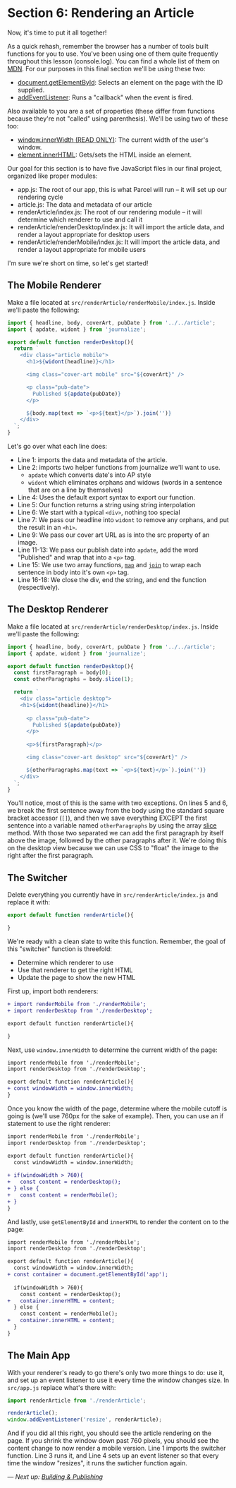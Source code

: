 # Section 6: Rendering an Article
Now, it's time to put it all together!

As a quick rehash, remember the browser has a number of tools built functions for you to use. You've been using one of them quite frequently throughout this lesson (console.log). You can find a whole list of them on [MDN](https://developer.mozilla.org/en-US/docs/Web/API). For our purposes in this final section we'll be using these two:
  - [document.getElementById](https://developer.mozilla.org/en-US/docs/Web/API/Document/getElementById): Selects an element on the page with the ID supplied.
  - [addEventListener](https://developer.mozilla.org/en-US/docs/Web/API/EventTarget/addEventListener): Runs a "callback" when the event is fired.

Also available to you are a set of properties (these differ from functions because they're not "called" using parenthesis). We'll be using two of these too:
  - [window.innerWidth (READ ONLY)](https://developer.mozilla.org/en-US/docs/Web/API/Window/innerWidth): The current width of the user's window.
  - [element.innerHTML](https://developer.mozilla.org/en-US/docs/Web/API/Window/innerWidth): Gets/sets the HTML inside an element.


Our goal for this section is to have five JavaScript files in our final project, organized like proper modules:
- app.js: The root of our app, this is what Parcel will run – it will set up our rendering cycle
- article.js: The data and metadata of our article
- renderArticle/index.js: The root of our rendering module – it will determine which renderer to use and call it
- renderArticle/renderDesktop/index.js: It will import the article data, and render a layout appropriate for desktop users
- renderArticle/renderMobile/index.js: It will import the article data, and render a layout appropriate for mobile users

I'm sure we're short on time, so let's get started!

## The Mobile Renderer
Make a file located at `src/renderArticle/renderMobile/index.js`. Inside we'll paste the following:
```javascript
import { headline, body, coverArt, pubDate } from '../../article';
import { apdate, widont } from 'journalize';

export default function renderDesktop(){
  return `
    <div class="article mobile">
      <h1>${widont(headline)}</h1>

      <img class="cover-art mobile" src="${coverArt}" />

      <p class="pub-date">
        Published ${apdate(pubDate)}
      </p>

      ${body.map(text => `<p>${text}</p>`).join('')}
    </div>
  `;
}
```

Let's go over what each line does:
- Line 1: imports the data and metadata of the article.
- Line 2: imports two helper functions from journalize we'll want to use.
  - `apdate` which converts date's into AP style
  - `widont` which eliminates orphans and widows (words in a sentence that are on a line by themselves)
- Line 4: Uses the default export syntax to export our function.
- Line 5: Our function returns a string using string interpolation
- Line 6: We start with a typical `<div>`, nothing too special
- Line 7: We pass our headline into `widont` to remove any orphans, and put the result in an `<h1>`.
- Line 9: We pass our cover art URL as is into the src property of an image.
- Line 11-13: We pass our publish date into `apdate`, add the word "Published" and wrap that into a `<p>` tag.
- Line 15: We use two array functions, [`map`](https://developer.mozilla.org/en-US/docs/Web/JavaScript/Reference/Global_Objects/Array/map) and [`join`](https://developer.mozilla.org/en-US/docs/Web/JavaScript/Reference/Global_Objects/Array/join) to wrap each sentence in body into it's own `<p>` tag.
- Line 16-18: We close the div, end the string, and end the function (respectively).

## The Desktop Renderer
Make a file located at `src/renderArticle/renderDesktop/index.js`. Inside we'll paste the following:
```javascript
import { headline, body, coverArt, pubDate } from '../../article';
import { apdate, widont } from 'journalize';

export default function renderDesktop(){
  const firstParagraph = body[0];
  const otherParagraphs = body.slice(1);

  return `
    <div class="article desktop">
    <h1>${widont(headline)}</h1>
      
      <p class="pub-date">
        Published ${apdate(pubDate)}
      </p>
      
      <p>${firstParagraph}</p>

      <img class="cover-art desktop" src="${coverArt}" />

      ${otherParagraphs.map(text => `<p>${text}</p>`).join('')}
    </div>
  `;
}
```

You'll notice, most of this is the same with two exceptions. On lines 5 and 6, we break the first sentence away from the body using the standard square bracket accessor (`[]`), and then we save everything EXCEPT the first sentence into a variable named `otherParagraphs` by using the array [slice](https://developer.mozilla.org/en-US/docs/Web/JavaScript/Reference/Global_Objects/Array/slice) method. With those two separated we can add the first paragraph by itself above the image, followed by the other paragraphs after it. We're doing this on the desktop view because we can use CSS to "float" the image to the right after the first paragraph.

## The Switcher
Delete everything you currently have in `src/renderArticle/index.js` and replace it with: 
```javascript
export default function renderArticle(){

}
```

We're ready with a clean slate to write this function. Remember, the goal of this "switcher" function is threefold:
- Determine which renderer to use
- Use that renderer to get the right HTML
- Update the page to show the new HTML

First up, import both renderers:
```diff
+ import renderMobile from './renderMobile';
+ import renderDesktop from './renderDesktop';

export default function renderArticle(){

}
```

Next, use `window.innerWidth` to determine the current width of the page:
```diff
import renderMobile from './renderMobile';
import renderDesktop from './renderDesktop';

export default function renderArticle(){
+ const windowWidth = window.innerWidth;
}
```

Once you know the width of the page, determine where the mobile cutoff is going is (we'll use 760px for the sake of example). Then, you can use an if statement to use the right renderer:
```diff
import renderMobile from './renderMobile';
import renderDesktop from './renderDesktop';

export default function renderArticle(){
  const windowWidth = window.innerWidth;
  
+ if(windowWidth > 760){
+   const content = renderDesktop();
+ } else {
+   const content = renderMobile();
+ }
}
```

And lastly, use `getElementById` and `innerHTML` to render the content on to the page:
```diff
import renderMobile from './renderMobile';
import renderDesktop from './renderDesktop';

export default function renderArticle(){
  const windowWidth = window.innerWidth;
+ const container = document.getElementById('app');
  
  if(windowWidth > 760){
    const content = renderDesktop();
+   container.innerHTML = content;
  } else {
    const content = renderMobile();
+   container.innerHTML = content;
  }
}
```

## The Main App
With your renderer's ready to go there's only two more things to do: use it, and set up an event listener to use it every time the window changes size. In `src/app.js` replace what's there with:

```javascript
import renderArticle from './renderArticle';

renderArticle();
window.addEventListener('resize', renderArticle);
```

And if you did all this right, you should see the article rendering on the page. If you shrink the window down past 760 pixels, you should see the content change to now render a mobile version. Line 1 imports the switcher function. Line 3 runs it, and Line 4 sets up an event listener so that every time the window "resizes", it runs the swticher function again.

*–– Next up: [Building & Publishing](./7%20– Building%20&%20Publishing.md)*